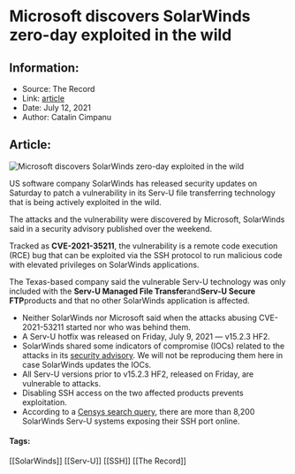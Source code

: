 # Microsoft discovers SolarWinds zero-day exploited in the wild
### 

## Information:
+ Source: The Record
+ Link: [article](https://therecord.media/microsoft-discovers-a-solarwinds-zero-day-exploited-in-the-wild/)
+ Date: July 12, 2021
+ Author: Catalin Cimpanu


## Article:
![Microsoft discovers SolarWinds zero-day exploited in the wild](https://therecord.media/wp-content/uploads/2021/07/zero-day-exploit.jpg)

US software company SolarWinds has released security updates on Saturday to patch a vulnerability in its Serv-U file transferring technology that is being actively exploited in the wild.


The attacks and the vulnerability were discovered by Microsoft, SolarWinds said in a security advisory published over the weekend.


Tracked as **CVE-2021-35211**, the vulnerability is a remote code execution (RCE) bug that can be exploited via the SSH protocol to run malicious code with elevated privileges on SolarWinds applications.


The Texas-based company said the vulnerable Serv-U technology was only included with the **Serv-U Managed File Transfer**and**Serv-U Secure FTP**products and that no other SolarWinds application is affected.


* Neither SolarWinds nor Microsoft said when the attacks abusing CVE-2021-53211 started nor who was behind them.
* A Serv-U hotfix was released on Friday, July 9, 2021 — v15.2.3 HF2.
* SolarWinds shared some indicators of compromise (IOCs) related to the attacks in its [security advisory](https://www.solarwinds.com/trust-center/security-advisories/cve-2021-35211). We will not be reproducing them here in case SolarWinds updates the IOCs.
* All Serv-U versions prior to v15.2.3 HF2, released on Friday, are vulnerable to attacks.
* Disabling SSH access on the two affected products prevents exploitation.
* According to a [Censys search query](https://search.censys.io/search?resource=hosts&q=services.banner%3A+%22SSH-2.0-Serv-U*%22+AND+services.service_name%3A+%22SSH%22), there are more than 8,200 SolarWinds Serv-U systems exposing their SSH port online.


 



#### Tags:
[[SolarWinds]] [[Serv-U]] [[SSH]] [[The Record]]
